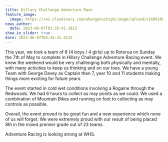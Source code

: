 ```yaml
---
title: Hillary Challenge Adventure Race
feature_image:
  image: https://res.cloudinary.com/whanganuihigh/image/upload/v1686108905/News/Hillary_Challenge_Team.jpg
news_author:
  date: 2023-06-07T03:35:41.181Z
show_in_slider: true
date: 2023-06-07T03:35:41.212Z
---
```



This year, we took a team of 8 (4 boys / 4 girls) up to Rotorua on Sunday the 7th of May to complete in Hillary Challenge Adventure Racing event. We knew the weekend would be very challenging both physically and mentally, with many activities to keep us thinking and on our toes. We have a young Team with George Davey as Captain then 7, year 10 and 11 students making things more exciting for future years.

The event started in cold wet conditions involving a Rogaine through the Redwoods. We had 6 hours to collect as may points as we could. We used a combination of Mountain Bikes and running on foot to collecting as may controls as possible.

Overall, the event proved to be great fun and a new experience which none of us will forget. We were extremely proud with our result of being placed 8th in the mixed premier grade out of 23 teams.

Adventure Racing is looking strong at WHS.

####
